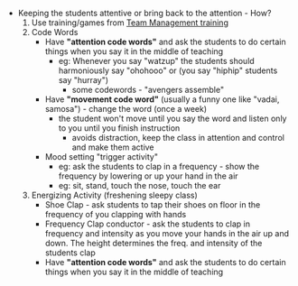 - Keeping the students attentive or bring back to the attention - How?
    1. Use training/games from [Team Management training]()
    2. Code Words
        - Have **"attention code words"** and ask the students to do certain things when you say it in the middle of teaching
            - eg: Whenever you say "watzup" the students should harmoniously say "ohohooo" or (you say "hiphip" students say "hurray")
                - some codewords - "avengers assemble"
        - Have **"movement code word"** (usually a funny one like "vadai, samosa") - change the word (once a week)
            - the student won't move until you say the word and listen only to you until you finish instruction
                - avoids distraction, keep the class in attention and control and make them active 
        - Mood setting "trigger activity"
            - eg: ask the students to clap in a frequency - show the frequency by lowering or up your hand in the air 
            - eg: sit, stand, touch the nose, touch the ear
    3. Energizing Activity (freshening sleepy class)
        - Shoe Clap - ask students to tap their shoes on floor in the frequency of you clapping with hands
        - Frequency Clap conductor - ask the students to clap in frequency and intensity as you move your hands in the air up and down. The height determines the freq. and intensity of the students clap
        - Have **"attention code words"** and ask the students to do certain things when you say it in the middle of teaching
